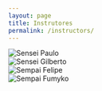 ```yaml
---
layout: page
title: Instrutores
permalink: /instructors/
---
```


<div id="instructor-list">
  <div id="instructor">
  <img src="{{ site.url }}/assets/paulo-perfil.jpg" alt="Sensei Paulo" class="left-col profile_photo" />
  </div>

  <div id="instructor">
  <img src="{{ site.url }}/assets/gilberto-perfil.jpg" alt="Sensei Gilberto" class="right-col profile_photo" />
  </div>
  <div id="instructor">
  <img src="{{ site.url }}/assets/felipe-perfil.jpg" alt="Sempai Felipe" class="left-col profile_photo" />
  </div>
  <div id="instructor">
  <img src="{{ site.url }}/assets/fumyko-perfil.jpg" alt="Sempai Fumyko" class="right-col profile_photo" />
  </div>
</div>
